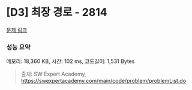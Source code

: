 # [D3] 최장 경로 - 2814 

[문제 링크](https://swexpertacademy.com/main/code/problem/problemDetail.do?contestProbId=AV7GOPPaAeMDFAXB) 

### 성능 요약

메모리: 18,360 KB, 시간: 102 ms, 코드길이: 1,531 Bytes



> 출처: SW Expert Academy, https://swexpertacademy.com/main/code/problem/problemList.do
